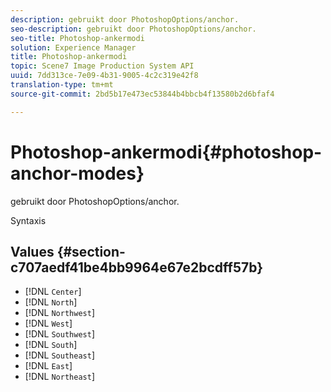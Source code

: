 ```yaml
---
description: gebruikt door PhotoshopOptions/anchor.
seo-description: gebruikt door PhotoshopOptions/anchor.
seo-title: Photoshop-ankermodi
solution: Experience Manager
title: Photoshop-ankermodi
topic: Scene7 Image Production System API
uuid: 7dd313ce-7e09-4b31-9005-4c2c319e42f8
translation-type: tm+mt
source-git-commit: 2bd5b17e473ec53844b4bbcb4f13580b2d6bfaf4

---
```



# Photoshop-ankermodi{#photoshop-anchor-modes}

gebruikt door PhotoshopOptions/anchor.

Syntaxis

## Values {#section-c707aedf41be4bb9964e67e2bcdff57b}

* [!DNL `Center`]
* [!DNL `North`]
* [!DNL `Northwest`]
* [!DNL `West`]
* [!DNL `Southwest`]
* [!DNL `South`]
* [!DNL `Southeast`]
* [!DNL `East`]
* [!DNL `Northeast`]

